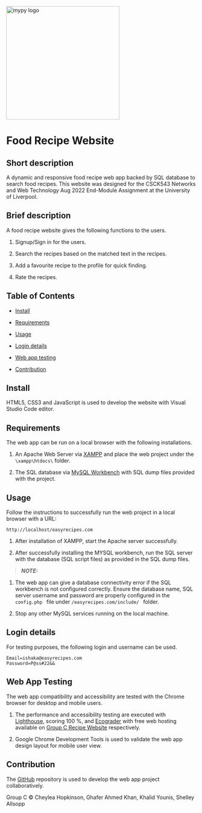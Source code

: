 <img src="https://www.liverpool.ac.uk/logo-size-test/full-colour.svg" alt="mypy logo" width="300px"/>

# Food Recipe Website

## Short description

A dynamic and responsive food recipe web app backed by SQL database to search food recipes. This website was designed for the CSCK543 Networks and Web Technology Aug 2022 End-Module Assignment at the University of Liverpool.

## Brief description

A food recipe website gives the following functions to the users.

1. Signup/Sign in for the users.

2. Search the recipes based on the matched text in the recipes.

3. Add a favourite recipe to the profile for quick finding.

4. Rate the recipes.

  
  

## Table of Contents

- [Install](#install)

- [Requirements](#requirements)

- [Usage](#usage)

- [Login details](#login-details)

- [Web app testing](#web-app-testing)

- [Contribution](#contribution)

  

## Install

HTML5, CSS3 and JavaScript is used to develop the website with Visual Studio Code editor.

  

## Requirements

The web app can be run on a local browser with the following installations.

1. An Apache Web Server via [XAMPP](https://www.apachefriends.org/download.html) and place the web project under the ``` \xampp\htdocs\ ``` folder.

2. The SQL database via [MySQL Workbench](https://dev.mysql.com/downloads/workbench/) with SQL dump files provided with the project.

  
## Usage

Follow the instructions to successfully run the web project in a local browser with a URL: 

    http://localhost/easyrecipes.com
    
1. After installation of XAMPP, start the Apache server successfully.

2. After successfully installing the MYSQL workbench, run the SQL server with the database (SQL script files) as provided in the SQL dump files.

>  **_NOTE:_**

1. The web app can give a database connectivity error if the SQL workbench is not configured correctly. Ensure the database name, SQL server username and password are properly configured in the ```config.php ``` file under ```/easyrecipes.com/include/ ``` folder.

2. Stop any other MySQL services running on the local machine.

  

## Login details

For testing purposes, the following login and username can be used.

    Email=ishaka@easyrecipes.com
    Password=P@ss#22&&

## Web App Testing
The web app compatibility and accessibility are tested with the Chrome browser for desktop and mobile users.

1. The performance and accessibility testing are executed with [Lighthouse](https://developer.chrome.com/docs/lighthouse/overview/), scoring 100 %, and [Ecograder](https://ecograder.com/) with free web hosting available on [Group C Recipe Website](https://doomed-truck.000webhostapp.com/index) respectively.

2. Google Chrome Development Tools is used to validate the web app design layout for mobile user view.

  

## Contribution
The [GitHub](https://github.com/ghafers/web_project) repository is used to develop the web app project collaboratively.

Group C © Cheylea Hopkinson, Ghafer Ahmed Khan, Khalid Younis, Shelley Allsopp
